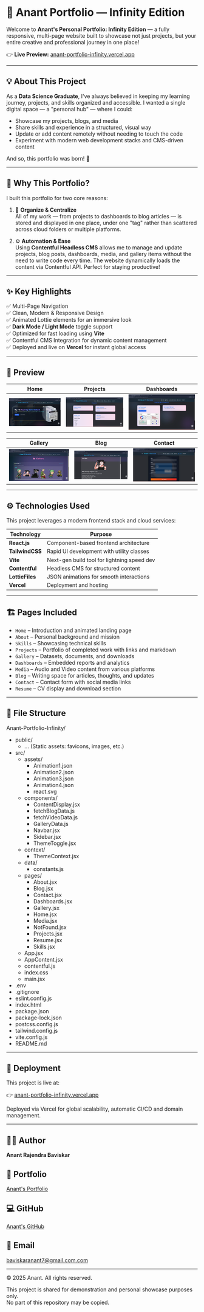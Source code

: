 # 🌌 Anant Portfolio — Infinity Edition

Welcome to **Anant's Personal Portfolio: Infinity Edition** — a fully responsive, multi-page website built to showcase not just projects, but your entire creative and professional journey in one place!

👉 **Live Preview:** [anant-portfolio-infinity.vercel.app](https://anant-portfolio-infinity.vercel.app/)

---

## 💡 About This Project

As a **Data Science Graduate**, I've always believed in keeping my learning journey, projects, and skills organized and accessible. I wanted a single digital space — a "personal hub" — where I could:

- Showcase my projects, blogs, and media
- Share skills and experience in a structured, visual way
- Update or add content remotely without needing to touch the code
- Experiment with modern web development stacks and CMS-driven content

And so, this portfolio was born! 🚀

---

## 🧠 Why This Portfolio?

I built this portfolio for two core reasons:

1. 📂 **Organize & Centralize**  
   All of my work — from projects to dashboards to blog articles — is stored and displayed in one place, under one "tag" rather than scattered across cloud folders or multiple platforms.

2. ⚙️ **Automation & Ease**  
   Using **Contentful Headless CMS** allows me to manage and update projects, blog posts, dashboards, media, and gallery items without the need to write code every time. The website dynamically loads the content via Contentful API. Perfect for staying productive!

---

## ✨ Key Highlights

✅ Multi-Page Navigation  
✅ Clean, Modern & Responsive Design  
✅ Animated Lottie elements for an immersive look  
✅ **Dark Mode / Light Mode** toggle support  
✅ Optimized for fast loading using **Vite**  
✅ Contentful CMS Integration for dynamic content management  
✅ Deployed and live on **Vercel** for instant global access  

---

## 📸 Preview

| Home                             | Projects                          | Dashboards                        |
|----------------------------------|------------------------------------|-----------------------------------|
| ![Home](https://github.com/Infinity0077/Anant-DS-Portfolio-Website-/blob/680b9628bcd55139476a976393e5eff65fc19d1d/Screenshot%202025-04-22%20142331.png) | ![Projects](https://github.com/Infinity0077/Anant-DS-Portfolio-Website-/blob/680b9628bcd55139476a976393e5eff65fc19d1d/Screenshot%202025-04-22%20142444.png) | ![Dashboards](https://github.com/Infinity0077/Anant-DS-Portfolio-Website-/blob/680b9628bcd55139476a976393e5eff65fc19d1d/Screenshot%202025-04-22%20142539.png) |

| Gallery                          | Blog                              | Contact                           |
|----------------------------------|------------------------------------|-----------------------------------|
| ![Gallery](https://github.com/Infinity0077/Anant-DS-Portfolio-Website-/blob/680b9628bcd55139476a976393e5eff65fc19d1d/Screenshot%202025-04-22%20142559.png) | ![Blog](https://github.com/Infinity0077/Anant-DS-Portfolio-Website-/blob/680b9628bcd55139476a976393e5eff65fc19d1d/Screenshot%202025-04-22%20142704.png) | ![Contact](https://github.com/Infinity0077/Anant-DS-Portfolio-Website-/blob/680b9628bcd55139476a976393e5eff65fc19d1d/Screenshot%202025-04-22%20142735.png) |



---

## ⚙️ Technologies Used

This project leverages a modern frontend stack and cloud services:

| Technology      | Purpose                                     |
|-----------------|---------------------------------------------|
| **React.js**    | Component-based frontend architecture       |
| **TailwindCSS** | Rapid UI development with utility classes   |
| **Vite**        | Next-gen build tool for lightning speed dev |
| **Contentful**  | Headless CMS for structured content         |
| **LottieFiles** | JSON animations for smooth interactions     |
| **Vercel**      | Deployment and hosting                      |

---

## 🏗️ Pages Included

- `Home` – Introduction and animated landing page  
- `About` – Personal background and mission  
- `Skills` – Showcasing technical skills  
- `Projects` – Portfolio of completed work with links and markdown  
- `Gallery` – Datasets, documents, and downloads  
- `Dashboards` – Embedded reports and analytics  
- `Media` – Audio and Video content from various platforms  
- `Blog` – Writing space for articles, thoughts, and updates  
- `Contact` – Contact form with social media links  
- `Resume` – CV display and download section

---

## 📂 File Structure

Anant-Portfolio-Infinity/
- public/
  - ... (Static assets: favicons, images, etc.)
- src/
  - assets/
    - Animation1.json
    - Animation2.json
    - Animation3.json
    - Animation4.json
    - react.svg
  - components/
    - ContentDisplay.jsx
    - fetchBlogData.js
    - fetchVideoData.js
    - GalleryData.js
    - Navbar.jsx
    - Sidebar.jsx
    - ThemeToggle.jsx
  - context/
    - ThemeContext.jsx
  - data/
    - constants.js
  - pages/
    - About.jsx
    - Blog.jsx
    - Contact.jsx
    - Dashboards.jsx
    - Gallery.jsx
    - Home.jsx
    - Media.jsx
    - NotFound.jsx
    - Projects.jsx
    - Resume.jsx
    - Skills.jsx
  - App.jsx
  - AppContent.jsx
  - contentful.js
  - index.css
  - main.jsx
- .env
- .gitignore
- eslint.config.js
- index.html
- package.json
- package-lock.json
- postcss.config.js
- tailwind.config.js
- vite.config.js
- README.md

---

## 🚀 Deployment
This project is live at:

👉 [anant-portfolio-infinity.vercel.app](https://anant-portfolio-infinity.vercel.app/)

Deployed via Vercel for global scalability, automatic CI/CD and domain management.

---

## 🙋‍♂️ Author
**Anant Rajendra Baviskar**

## 🔗 Portfolio
[Anant's Portfolio](https://anant-portfolio-infinity.vercel.app/)<!-- Replace with your actual portfolio link -->

## 💻 GitHub
[Anant's GitHub](https://github.com/Infinity0077)  <!-- Replace with your actual GitHub link -->

## 📧 Email
[baviskaranant7@gmail.com.com](baviskaranant7@gmail.com)  <!-- Replace with your actual email -->

---

© 2025 Anant. All rights reserved.

This project is shared for demonstration and personal showcase purposes only.  
No part of this repository may be copied.



